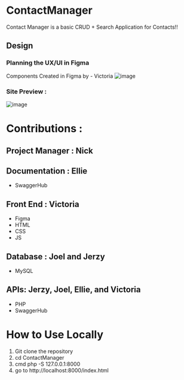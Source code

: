 # ContactManager
Contact Manager is a basic CRUD + Search Application for Contacts!!

## Design

### Planning the UX/UI in Figma
Components Created in Figma by - Victoria
![image](https://user-images.githubusercontent.com/63255236/134984409-1896b6e1-69de-4c1e-a5f4-333d7ce4b209.png)

### Site Preview :
![image](https://user-images.githubusercontent.com/63255236/134984813-7586c662-37ee-48ce-ae12-ec1164d5a0cd.png)

# Contributions :

## **Project Manager** : Nick

## **Documentation** : Ellie
- SwaggerHub

## **Front End** : Victoria 
- Figma
- HTML
- CSS
- JS

## **Database** : Joel and Jerzy
- MySQL

## **APIs**: Jerzy, Joel, Ellie, and Victoria
- PHP
- SwaggerHub

# How to Use Locally 
1. Git clone the repository
2. cd ContactManager
3. cmd php -S 127.0.0.1:8000
4. go to http://localhost:8000/index.html


